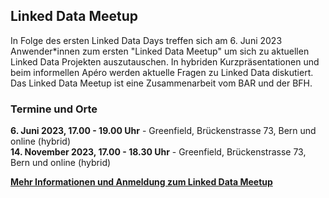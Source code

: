 ## Linked Data Meetup

In Folge des ersten Linked Data Days treffen sich am 6. Juni 2023 Anwender*innen zum ersten "Linked Data Meetup" um sich zu aktuellen Linked Data Projekten auszutauschen. In hybriden Kurzpräsentationen und beim informellen Apéro werden aktuelle Fragen zu Linked Data diskutiert. Das Linked Data Meetup ist eine Zusammenarbeit vom BAR und der BFH.

### Termine und Orte

**6. Juni 2023, 17.00 - 19.00 Uhr** - Greenfield, Brückenstrasse 73, Bern und online (hybrid)   
**14. November 2023, 17.00 - 18.30 Uhr** - Greenfield, Brückenstrasse 73, Bern und online (hybrid) 

**[Mehr Informationen und Anmeldung zum Linked Data Meetup](https://www.bfh.ch/wirtschaft/de/aktuell/fachveranstaltungen/linked-data-meetup-1-23/)**

